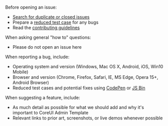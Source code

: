 Before opening an issue:

- [Search for duplicate or closed issues]()
- Prepare a [reduced test case]() for any bugs
- Read the [contributing guidelines]()

When asking general "how to" questions:

- Please do not open an issue here

When reporting a bug, include:

- Operating system and version (Windows, Mac OS X, Android, iOS, Win10 Mobile)
- Browser and version (Chrome, Firefox, Safari, IE, MS Edge, Opera 15+, Android Browser)
- Reduced test cases and potential fixes using [CodePen](https://codepen.io/) or [JS Bin](https://jsbin.com/)

When suggesting a feature, include:

- As much detail as possible for what we should add and why it's important to CoreUI Admin Template
- Relevant links to prior art, screenshots, or live demos whenever possible
